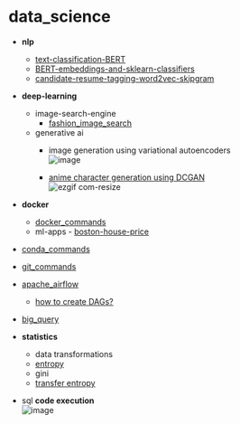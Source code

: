 # data_science
* **nlp** <br>
   * [text-classification-BERT](https://github.com/SHRIDHARKN/data_science/blob/main/nlp/bert/Text%20Classification%20Using%20BERT.ipynb)<br>
   * [BERT-embeddings-and-sklearn-classifiers](https://github.com/SHRIDHARKN/data_science/blob/main/nlp/bert/Text_classification_using_BERT_embeddings_and_sklearn_classifiers.ipynb)<br>
   * [candidate-resume-tagging-word2vec-skipgram](https://github.com/SHRIDHARKN/data_science/blob/main/nlp/candidate_n_resume_tagging/candidate_n_resume_tagging_from_job_description.ipynb)<br>
   
* **deep-learning** <br>
  - image-search-engine<br>
     * [fashion_image_search](https://github.com/SHRIDHARKN/data_science/blob/main/deep_learning/image_search_engine)<br>
  - generative ai <br>
    * image generation using variational autoencoders<br>
      ![image](https://github.com/SHRIDHARKN/data_science/assets/74343939/6666874f-0281-4537-bc26-faae41086564)

    * [anime character generation using DCGAN](https://github.com/SHRIDHARKN/data_science/blob/main/deep_learning/generative_ai/anime_char_generator/generate-anime-DCGAN.ipynb)<br>
      ![ezgif com-resize](https://github.com/SHRIDHARKN/data_science/assets/74343939/36d23434-d570-460b-a814-4bcbc49b5831)





     
* **docker** <br>
  - [docker_commands](https://github.com/SHRIDHARKN/data_science/blob/main/docker/docker_commands.md)<br>
  - ml-apps -
        [boston-house-price](https://github.com/SHRIDHARKN/data_science/blob/main/docker/boston-hp-pred-app/project.md)
* [conda_commands](https://github.com/SHRIDHARKN/data_science/blob/main/conda_envs.md)<br>
* [git_commands](https://github.com/SHRIDHARKN/data_science/blob/main/git_cmds/git_commands.md)<br>
* [apache_airflow](https://github.com/SHRIDHARKN/data_science/blob/main/apache_airflow/apache_airflow_readme.md)<br>
    - [how to create DAGs?](https://github.com/SHRIDHARKN/data_science/blob/main/apache_airflow/DAGs.md)
* [big_query](https://github.com/SHRIDHARKN/data_science/tree/main/big_query)<br>
* **statistics**<br>
  - data transformations
  - [entropy](https://github.com/SHRIDHARKN/data_science/blob/main/statistics/notes.md#entropy)
  - gini
  - [transfer entropy](https://github.com/SHRIDHARKN/data_science/blob/main/statistics/transfer%20entropy.ipynb)

* sql **code execution**<br>
  ![image](https://github.com/SHRIDHARKN/data_science/assets/74343939/8466fdcc-a55c-4027-86ed-48c852841ba2)
